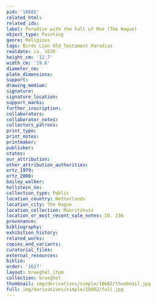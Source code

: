 ```yaml
---
pid: '18602'
related_html: 
related_ids: 
label: Paradise with the Fall of Man (The Hague)
object_type: Painting
genre: Religious
tags: Birds Lion Old_Testament Paradise
realdate: ca. 1630
height_cm: '12.7'
width_cm: '19.6'
diameter_cm: 
plate_dimensions: 
support: 
drawing_medium: 
signature: 
signature_location: 
support_marks: 
further_inscription: 
collaborators: 
collaborator_notes: 
collectors_patrons: 
print_type: 
print_notes: 
printmaker: 
publisher: 
states: 
our_attribution: 
other_attribution_authorities: 
ertz_1979: 
ertz_2008: 
bailey_walker: 
hollstein_no: 
collection_type: Public
location_country: Netherlands
location_city: The Hague
location_collection: Mauritshuis
location_or_most_recent_sale_notes: ID. 236
provenance: 
bibliography: 
exhibition_history: 
related_works: 
copies_and_variants: 
curatorial_files: 
external_resources: 
biblio: 
order: '1627'
layout: brueghel_item
collection: brueghel
thumbnail: img/derivatives/simple/18602/thumbnail.jpg
full: img/derivatives/simple/18602/full.jpg
---
```

